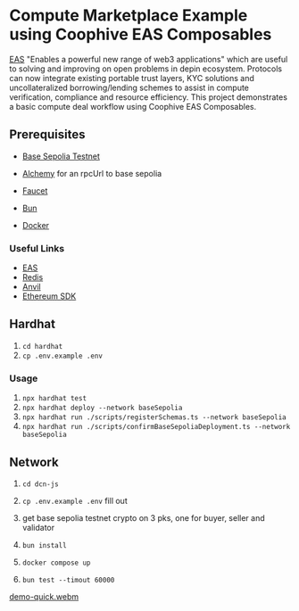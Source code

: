 # Compute Marketplace Example using Coophive EAS Composables
[EAS](https://github.com/ethereum-attestation-service/eas-contracts) "Enables a powerful new range of web3 applications" which are useful to solving and improving on open problems in depin ecosystem.
Protocols can now integrate existing portable trust layers, KYC solutions and uncollateralized borrowing/lending schemes to assist in compute verification, compliance and resource efficiency.
This project demonstrates a basic compute deal workflow using Coophive EAS Composables.

## Prerequisites

- [Base Sepolia Testnet](https://sepolia.basescan.org/)
- [Alchemy](https://www.alchemy.com/) for an rpcUrl to base sepolia
- [Faucet](https://www.alchemy.com/faucets/base-sepolia)

- [Bun](https://bun.sh)
- [Docker](https://www.docker.com/)


### Useful Links
- [EAS](https://github.com/ethereum-attestation-service/eas-contracts)
- [Redis](https://redis.io/)
- [Anvil](https://anvil.readthedocs.io/en/latest/)
- [Ethereum SDK](https://viem.sh/docs/getting-started)

## Hardhat
1. `cd hardhat`
2. `cp .env.example .env`

### Usage
1. `npx hardhat test`
2. `npx hardhat deploy --network baseSepolia`
3. `npx hardhat run ./scripts/registerSchemas.ts --network baseSepolia`
4. `npx hardhat run ./scripts/confirmBaseSepoliaDeployment.ts --network baseSepolia`

## Network
1. `cd dcn-js`
2. `cp .env.example .env` fill out
3. get base sepolia testnet crypto on 3 pks, one for buyer, seller and validator
8. `bun install`
9. `docker compose up`

10. `bun test --timout 60000`


[demo-quick.webm](https://github.com/user-attachments/assets/f04af4cd-20f2-48ef-93ed-2f876f5883c4)
